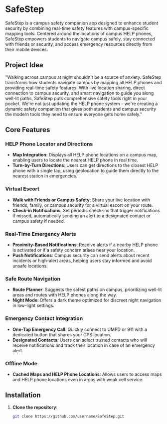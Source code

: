 # SafeStep

SafeStep is a campus safety companion app designed to enhance student security by combining real-time safety features with campus-specific mapping tools. Centered around the locations of campus HELP phones, SafeStep empowers students to navigate campus safely, stay connected with friends or security, and access emergency resources directly from their mobile devices.

## Project Idea

"Walking across campus at night shouldn't be a source of anxiety. SafeStep transforms how students navigate campus by mapping all HELP phones and providing real-time safety features. With live location sharing, direct connection to campus security, and smart navigation to guide you along well-lit paths, SafeStep puts comprehensive safety tools right in your pocket. We're not just updating the HELP phone system – we're creating a dynamic safety companion that gives both students and campus security the modern tools they need to ensure everyone gets home safely."

## Core Features

### HELP Phone Locator and Directions
- **Map Integration**: Displays all HELP phone locations on a campus map, enabling users to locate the nearest HELP phone in real time.
- **Turn-by-Turn Directions**: Users can get directions to the closest HELP phone with a single tap, using geolocation to guide them directly to the nearest station in emergencies.

### Virtual Escort
- **Walk with Friends or Campus Safety**: Share your live location with friends, family, or campus security for a virtual escort on your route.
- **Check-in Notifications**: Set periodic check-ins that trigger notifications if missed, automatically sending an alert to a designated contact or campus safety if needed.

### Real-Time Emergency Alerts
- **Proximity-Based Notifications**: Receive alerts if a nearby HELP phone is activated or if a safety concern arises near your location.
- **Push Notifications**: Campus security can send alerts about recent incidents or high-alert areas, helping users stay informed and avoid unsafe locations.

### Safe Route Navigation
- **Route Planner**: Suggests the safest paths on campus, prioritizing well-lit areas and routes with HELP phones along the way.
- **Night Mode**: Offers a dark theme optimized for discreet night navigation in low-light settings.

### Emergency Contact Integration
- **One-Tap Emergency Call**: Quickly connect to UMPD or 911 with a dedicated button that shares your GPS location.
- **Designated Contacts**: Users can select trusted contacts who will receive notifications and track their location in case of an emergency alert.

### Offline Mode
- **Cached Maps and HELP Phone Locations**: Allows users to access maps and HELP phone locations even in areas with weak cell service.

## Installation

1. **Clone the repository**:
   ```bash
   git clone https://github.com/username/SafeStep.git

